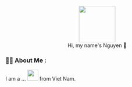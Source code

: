 <div id="header" align="center">
  <img src="https://media.giphy.com/media/L1KpkdbH8aEkXow8eV/giphy.gif" width="100"/>
</div>
<div align="center">Hi, my name's Nguyen 👋</div>

### :face_in_clouds: About Me :
I am a ... <img src="https://media.giphy.com/media/WUlplcMpOCEmTGBtBW/giphy.gif" width="30"> from Viet Nam.
<!--
**Nguyen181124/Nguyen181124** is a ✨ _special_ ✨ repository because its `README.md` (this file) appears on your GitHub profile.

Here are some ideas to get you started:

- 🔭 I’m currently working on ...
- 🌱 I’m currently learning ...
- 👯 I’m looking to collaborate on ...
- 🤔 I’m looking for help with ...
- 💬 Ask me about ...
- 📫 How to reach me: ...
- 😄 Pronouns: ...
- ⚡ Fun fact: ...
-->
